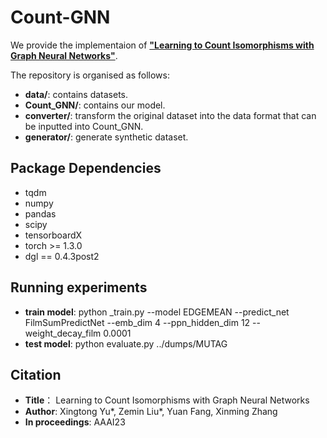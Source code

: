
# Count-GNN
We provide the implementaion of [**"Learning to Count Isomorphisms with Graph Neural Networks"**](https://arxiv.org/pdf/2302.03266.pdf).

The repository is organised as follows:
- **data/**: contains datasets.
- **Count_GNN/**: contains our model.
- **converter/**: transform the original dataset into the data format that can be inputted into Count_GNN.
- **generator/**: generate synthetic dataset.

## Package Dependencies

* tqdm
* numpy
* pandas
* scipy
* tensorboardX
* torch >= 1.3.0
* dgl == 0.4.3post2

## Running experiments

* **train model**:
python _train.py --model EDGEMEAN --predict_net FilmSumPredictNet --emb_dim 4 --ppn_hidden_dim 12 --weight_decay_film 0.0001
* **test model**:
python evaluate.py ../dumps/MUTAG

## Citation
* **Title**： Learning to Count Isomorphisms with Graph Neural Networks
* **Author**: Xingtong Yu*, Zemin Liu*, Yuan Fang, Xinming Zhang
* **In proceedings**: AAAI23
